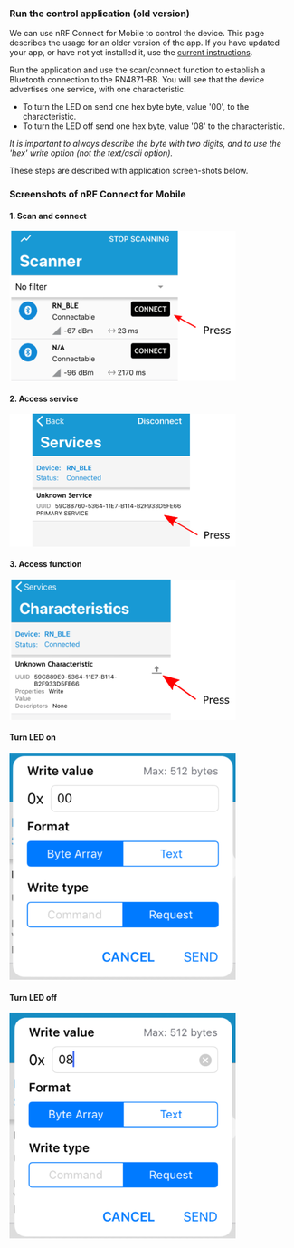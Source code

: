 ### Run the control application (old version)

We can use nRF Connect for Mobile to control the device.  This page describes the usage for an older version of the app.
If you have updated your app, or have not yet installed it, use the [current instructions](../guide.md).

Run the application and use the scan/connect function to establish a Bluetooth connection to the RN4871-BB.
You will see that the device advertises one service, with one characteristic.

- To turn the LED on send one hex byte byte, value '00', to the characteristic.
- To turn the LED off send one hex byte, value '08' to the characteristic.

_It is important to always describe the byte with two digits, and to use the 'hex' write option (not the text/ascii option)._

These steps are described with application screen-shots below.

### Screenshots of nRF Connect for Mobile

#### 1. Scan and connect
<img src="scan.png" width="400px"/>

#### 2. Access service
<img src="access.png" width="400px"/>

#### 3. Access function
<img src="control.png" width="400px"/>

#### Turn LED on
<img src="on.png" width="400px"/>

#### Turn LED off
<img src="off.png" width="400px"/>

